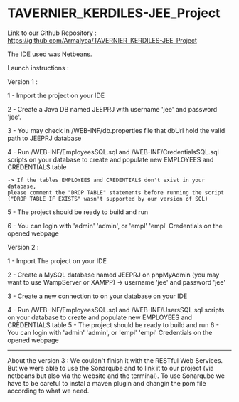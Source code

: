 # TAVERNIER_KERDILES-JEE_Project

Link to our Github Repository : https://github.com/Armalyca/TAVERNIER_KERDILES-JEE_Project


The IDE used was Netbeans.


Launch instructions :

Version 1 :

1 - Import the project on your IDE

2 - Create a Java DB named JEEPRJ with username 'jee' and password 'jee'.

3 - You may check in /WEB-INF/db.properties file that dbUrl hold the valid path to JEEPRJ database

4 - Run /WEB-INF/EmployeesSQL.sql and /WEB-INF/CredentialsSQL.sql scripts on your database to create
    and populate new EMPLOYEES and CREDENTIALS table

    -> If the tables EMPLOYEES and CREDENTIALS don't exist in your database, 
  	please comment the "DROP TABLE" statements before running the script 
  	("DROP TABLE IF EXISTS" wasn't supported by our version of SQL)  

5 - The project should be ready to build and run

6 - You can login with 'admin' 'admin', or 'empl' 'empl' Credentials on the opened webpage


Version 2 :

1 - Import The project on your IDE

2 - Create a MySQL database named JEEPRJ on phpMyAdmin (you may want to use WampServer or XAMPP)
    -> username 'jee' and password 'jee'

3 - Create a new connection to  on your database on your IDE

4 - Run /WEB-INF/EmployeesSQL.sql and /WEB-INF/UsersSQL.sql scripts on your database to create
    and populate new EMPLOYEES and CREDENTIALS table
5 - The project should be ready to build and run
6 - You can login with 'admin' 'admin', or 'empl' 'empl' Credentials on the opened webpage

_________________________________

About the version 3 :
We couldn't finish it with the RESTful Web Services. But we were able to use the Sonarqube and to link it to our project (via netbeans but also via the website and the terminal). To use Sonarqube we have to be careful to instal a maven plugin and changin the pom file according to what we need.

